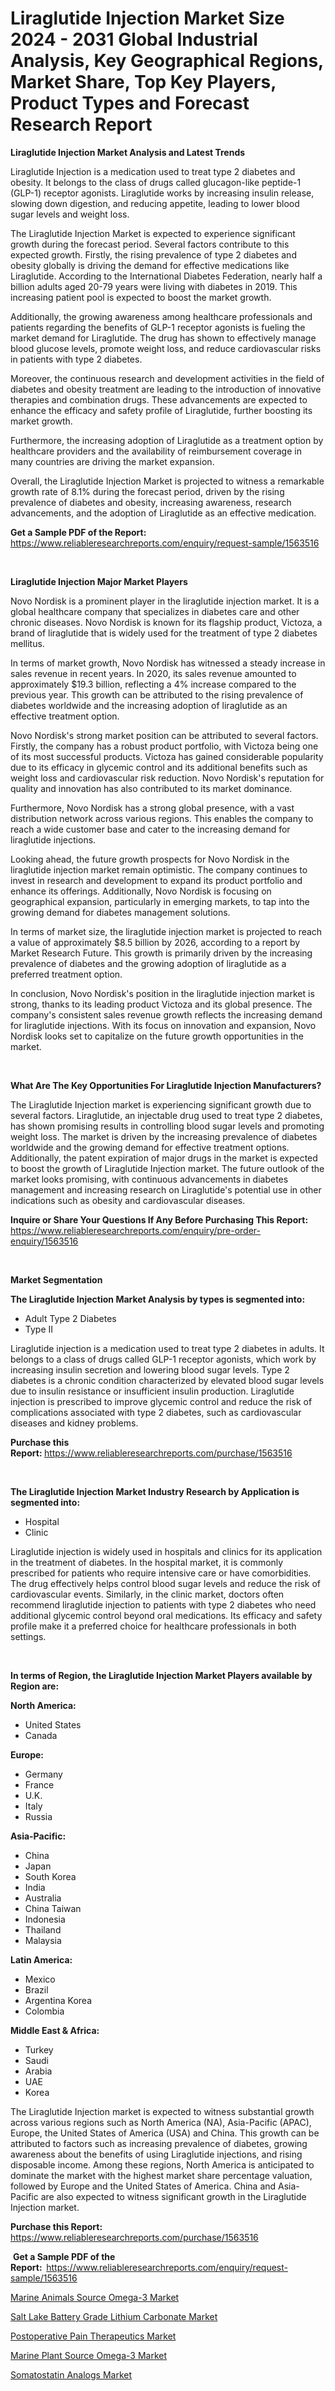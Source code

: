 <p><h1>Liraglutide Injection Market Size 2024 - 2031 Global Industrial Analysis, Key Geographical Regions, Market Share, Top Key Players, Product Types and Forecast Research Report</h1></p><p><strong>Liraglutide Injection Market Analysis and Latest Trends</strong></p>
<p><p>Liraglutide Injection is a medication used to treat type 2 diabetes and obesity. It belongs to the class of drugs called glucagon-like peptide-1 (GLP-1) receptor agonists. Liraglutide works by increasing insulin release, slowing down digestion, and reducing appetite, leading to lower blood sugar levels and weight loss.</p><p>The Liraglutide Injection Market is expected to experience significant growth during the forecast period. Several factors contribute to this expected growth. Firstly, the rising prevalence of type 2 diabetes and obesity globally is driving the demand for effective medications like Liraglutide. According to the International Diabetes Federation, nearly half a billion adults aged 20-79 years were living with diabetes in 2019. This increasing patient pool is expected to boost the market growth.</p><p>Additionally, the growing awareness among healthcare professionals and patients regarding the benefits of GLP-1 receptor agonists is fueling the market demand for Liraglutide. The drug has shown to effectively manage blood glucose levels, promote weight loss, and reduce cardiovascular risks in patients with type 2 diabetes.</p><p>Moreover, the continuous research and development activities in the field of diabetes and obesity treatment are leading to the introduction of innovative therapies and combination drugs. These advancements are expected to enhance the efficacy and safety profile of Liraglutide, further boosting its market growth.</p><p>Furthermore, the increasing adoption of Liraglutide as a treatment option by healthcare providers and the availability of reimbursement coverage in many countries are driving the market expansion.</p><p>Overall, the Liraglutide Injection Market is projected to witness a remarkable growth rate of 8.1% during the forecast period, driven by the rising prevalence of diabetes and obesity, increasing awareness, research advancements, and the adoption of Liraglutide as an effective medication.</p></p>
<p><strong>Get a Sample PDF of the Report:&nbsp;</strong> <a href="https://www.reliableresearchreports.com/enquiry/request-sample/1563516">https://www.reliableresearchreports.com/enquiry/request-sample/1563516</a></p>
<p>&nbsp;</p>
<p><strong>Liraglutide Injection Major Market Players</strong></p>
<p><p>Novo Nordisk is a prominent player in the liraglutide injection market. It is a global healthcare company that specializes in diabetes care and other chronic diseases. Novo Nordisk is known for its flagship product, Victoza, a brand of liraglutide that is widely used for the treatment of type 2 diabetes mellitus.</p><p>In terms of market growth, Novo Nordisk has witnessed a steady increase in sales revenue in recent years. In 2020, its sales revenue amounted to approximately $19.3 billion, reflecting a 4% increase compared to the previous year. This growth can be attributed to the rising prevalence of diabetes worldwide and the increasing adoption of liraglutide as an effective treatment option.</p><p>Novo Nordisk's strong market position can be attributed to several factors. Firstly, the company has a robust product portfolio, with Victoza being one of its most successful products. Victoza has gained considerable popularity due to its efficacy in glycemic control and its additional benefits such as weight loss and cardiovascular risk reduction. Novo Nordisk's reputation for quality and innovation has also contributed to its market dominance.</p><p>Furthermore, Novo Nordisk has a strong global presence, with a vast distribution network across various regions. This enables the company to reach a wide customer base and cater to the increasing demand for liraglutide injections.</p><p>Looking ahead, the future growth prospects for Novo Nordisk in the liraglutide injection market remain optimistic. The company continues to invest in research and development to expand its product portfolio and enhance its offerings. Additionally, Novo Nordisk is focusing on geographical expansion, particularly in emerging markets, to tap into the growing demand for diabetes management solutions.</p><p>In terms of market size, the liraglutide injection market is projected to reach a value of approximately $8.5 billion by 2026, according to a report by Market Research Future. This growth is primarily driven by the increasing prevalence of diabetes and the growing adoption of liraglutide as a preferred treatment option.</p><p>In conclusion, Novo Nordisk's position in the liraglutide injection market is strong, thanks to its leading product Victoza and its global presence. The company's consistent sales revenue growth reflects the increasing demand for liraglutide injections. With its focus on innovation and expansion, Novo Nordisk looks set to capitalize on the future growth opportunities in the market.</p></p>
<p>&nbsp;</p>
<p><strong>What Are The Key Opportunities For Liraglutide Injection Manufacturers?</strong></p>
<p><p>The Liraglutide Injection market is experiencing significant growth due to several factors. Liraglutide, an injectable drug used to treat type 2 diabetes, has shown promising results in controlling blood sugar levels and promoting weight loss. The market is driven by the increasing prevalence of diabetes worldwide and the growing demand for effective treatment options. Additionally, the patent expiration of major drugs in the market is expected to boost the growth of Liraglutide Injection market. The future outlook of the market looks promising, with continuous advancements in diabetes management and increasing research on Liraglutide's potential use in other indications such as obesity and cardiovascular diseases.</p></p>
<p><strong>Inquire or Share Your Questions If Any Before Purchasing This Report:</strong> <a href="https://www.reliableresearchreports.com/enquiry/pre-order-enquiry/1563516">https://www.reliableresearchreports.com/enquiry/pre-order-enquiry/1563516</a></p>
<p>&nbsp;</p>
<p><strong>Market Segmentation</strong></p>
<p><strong>The Liraglutide Injection Market Analysis by types is segmented into:</strong></p>
<p><ul><li>Adult Type 2 Diabetes</li><li>Type II</li></ul></p>
<p><p>Liraglutide injection is a medication used to treat type 2 diabetes in adults. It belongs to a class of drugs called GLP-1 receptor agonists, which work by increasing insulin secretion and lowering blood sugar levels. Type 2 diabetes is a chronic condition characterized by elevated blood sugar levels due to insulin resistance or insufficient insulin production. Liraglutide injection is prescribed to improve glycemic control and reduce the risk of complications associated with type 2 diabetes, such as cardiovascular diseases and kidney problems.</p></p>
<p><strong>Purchase this Report:&nbsp;</strong><a href="https://www.reliableresearchreports.com/purchase/1563516">https://www.reliableresearchreports.com/purchase/1563516</a></p>
<p>&nbsp;</p>
<p><strong>The Liraglutide Injection Market Industry Research by Application is segmented into:</strong></p>
<p><ul><li>Hospital</li><li>Clinic</li></ul></p>
<p><p>Liraglutide injection is widely used in hospitals and clinics for its application in the treatment of diabetes. In the hospital market, it is commonly prescribed for patients who require intensive care or have comorbidities. The drug effectively helps control blood sugar levels and reduce the risk of cardiovascular events. Similarly, in the clinic market, doctors often recommend liraglutide injection to patients with type 2 diabetes who need additional glycemic control beyond oral medications. Its efficacy and safety profile make it a preferred choice for healthcare professionals in both settings.</p></p>
<p>&nbsp;</p>
<p><strong>In terms of Region, the Liraglutide Injection Market Players available by Region are:</strong></p>
<p>
    <p> <strong> North America: </strong>
        <ul>
            <li>United States</li>
            <li>Canada</li>
        </ul>
        </p> 
    <p> <strong> Europe: </strong>
        <ul>
            <li>Germany</li>
            <li>France</li>
            <li>U.K.</li>
            <li>Italy</li>
            <li>Russia</li>
        </ul>
        </p> 
    <p> <strong> Asia-Pacific: </strong>
        <ul>
            <li>China</li>
            <li>Japan</li>
            <li>South Korea</li>
            <li>India</li>
            <li>Australia</li>
            <li>China Taiwan</li>
            <li>Indonesia</li>
            <li>Thailand</li>
            <li>Malaysia</li>
        </ul>
        </p> 
    <p> <strong> Latin America: </strong>
        <ul>
            <li>Mexico</li>
            <li>Brazil</li>
            <li>Argentina Korea</li>
            <li>Colombia</li>
        </ul>
        </p> 
    <p> <strong> Middle East & Africa: </strong>
        <ul>
            <li>Turkey</li>
            <li>Saudi</li>
            <li>Arabia</li>
            <li>UAE</li>
            <li>Korea</li>
        </ul>
    </p>
    </p>
<p><p>The Liraglutide Injection market is expected to witness substantial growth across various regions such as North America (NA), Asia-Pacific (APAC), Europe, the United States of America (USA) and China. This growth can be attributed to factors such as increasing prevalence of diabetes, growing awareness about the benefits of using Liraglutide injections, and rising disposable income. Among these regions, North America is anticipated to dominate the market with the highest market share percentage valuation, followed by Europe and the United States of America. China and Asia-Pacific are also expected to witness significant growth in the Liraglutide Injection market.</p></p>
<p><strong>Purchase this Report: </strong><a href="https://www.reliableresearchreports.com/purchase/1563516">https://www.reliableresearchreports.com/purchase/1563516</a></p>
<p>&nbsp;<strong>Get a Sample PDF of the Report:&nbsp;&nbsp;</strong><a href="https://www.reliableresearchreports.com/enquiry/request-sample/1563516">https://www.reliableresearchreports.com/enquiry/request-sample/1563516</a></p>
<p><strong></strong></p>
<p><p><a href="https://medium.com/@malcomw102036/marine-animals-source-omega-3-market-comprehensive-assessment-by-type-application-and-geography-eff0ff0caa13">Marine Animals Source Omega-3 Market</a></p><p><a href="https://medium.com/@malcomw102036/salt-lake-battery-grade-lithium-carbonate-market-insights-into-market-cagr-market-trends-and-d3272f9371dc">Salt Lake Battery Grade Lithium Carbonate Market</a></p><p><a href="https://github.com/melchekhinf/Market-Research-Report-List-2/blob/main/postoperative-pain-therapeutics-market.md">Postoperative Pain Therapeutics Market</a></p><p><a href="https://medium.com/@malcomw102036/marine-plant-source-omega-3-market-trends-forecast-and-competitive-analysis-to-2031-ce10da552956">Marine Plant Source Omega-3 Market</a></p><p><a href="https://github.com/sndrkn/Market-Research-Report-List-2/blob/main/somatostatin-analogs-market.md">Somatostatin Analogs Market</a></p></p>